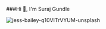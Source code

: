 ###Hi 👋, I'm Suraj Gundle

<!--
**SurajGundle/SurajGundle** is a ✨ _special_ ✨ repository because its `README.md` (this file) appears on your GitHub profile.

Here are some ideas to get you started:

- 🔭 I’m currently working on ...
- 🌱 I’m currently learning ...
- 👯 I’m looking to collaborate on ...
- 🤔 I’m looking for help with ...
- 💬 Ask me about ...
- 📫 How to reach me: ...
- 😄 Pronouns: ...
- ⚡ Fun fact: ...
-->
![jess-bailey-q10VITrVYUM-unsplash](https://user-images.githubusercontent.com/103949801/204309846-5663ce64-8a31-424e-91aa-edea365da842.jpg)
